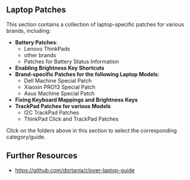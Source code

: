 ## Laptop Patches
This section contains a collection of laptop-specific patches for various brands, including:

- **Battery Patches**:
    - Lenovo ThinkPads
    - other brands
    - Patches for Battery Status Information
- **Enabling Brightness Key Shortcuts**
- **Brand-specific Patches for the following Laptop Models**:
    - Dell Machine Special Patch
    - Xiaoxin PRO13 Special Patch
    - Asus Machine Special Patch
- **Fixing Keyboard Mappings and Brightness Keys**
- **TrackPad Patches for various Models**
    - I2C TrackPad Patches
    - ThinkPad Click and TrackPad Patches

Click on the folders above in this section to select the corresponding category/guide.

## Further Resources
- https://github.com/dortania/clover-laptop-guide